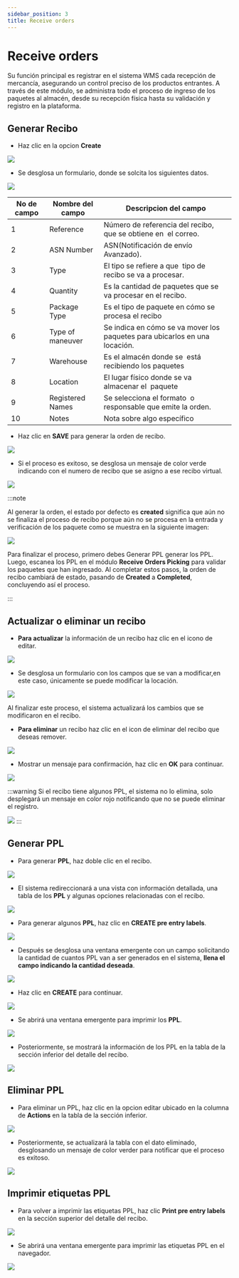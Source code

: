 ```yaml
---
sidebar_position: 3
title: Receive orders
---
```

# Receive orders

Su función principal es registrar en el sistema WMS cada recepción de mercancía, asegurando un control preciso de los productos entrantes. A través de este módulo, se administra todo el proceso de ingreso de los paquetes al almacén, desde su recepción física hasta su validación y registro en la plataforma.

## Generar Recibo

* Haz clic en la opcion **Create**

![](/img/upload/receiveOrdersp1-2025-13-16.png)

* Se desglosa un formulario, donde se solcita los siguientes datos.

![](/img/upload/receiveOrdersp2-2025-13-16.png)

| No  de campo | Nombre del campo  | Descripcion del campo                                                      |
| ------------ | ----------------- | -------------------------------------------------------------------------- |
| 1            | Reference         | Número de referencia del recibo, que se obtiene en  el correo.             |
| 2            | ASN Number        | ASN(Notificación de envío Avanzado).                                       |
| 3            | Type              | El tipo se refiere a que  tipo de recibo se va a procesar.                 |
| 4            | Quantity          | Es la cantidad de paquetes que se va procesar en el recibo.                |
| 5            | Package Type      | Es el tipo de paquete en cómo se procesa el recibo                         |
| 6            | Type of maneuver  | Se indica en cómo se va mover los paquetes para ubicarlos en una locación. |
| 7            | Warehouse         | Es el almacén donde se  está recibiendo los paquetes                       |
| 8            | Location          | El lugar físico donde se va almacenar el  paquete                          |
| 9            | Registered  Names | Se selecciona el formato  o responsable que emite la orden.                |
| 10           | Notes             | Nota sobre algo específico                                                 |

* Haz clic en **SAVE** para generar la orden de recibo.

![](/img/upload/receiveOrdersp3-2025-13-16.png)

* Si el proceso es exitoso, se desglosa un mensaje  de color verde indicando con el numero de recibo que se asigno a ese recibo virtual.

![](/img/upload/receiveOrdersp4-2025-13-16.png)

:::note

Al generar la orden, el estado por defecto es **created** significa que aún no se finaliza el proceso de recibo porque aún no se procesa en la entrada y verificación de los paquete como se muestra  en la siguiente imagen:

![](/img/upload/receiveOrdersp5-2025-13-16.png)

Para finalizar el proceso, primero debes Generar PPL generar los PPL. Luego, escanea los PPL en el módulo **Receive Orders Picking** para validar los paquetes que han ingresado. Al completar estos pasos, la orden de recibo cambiará de estado, pasando de **Created** a **Completed**, concluyendo así el proceso.

:::

## Actualizar o eliminar un recibo

* **Para actualizar** la información de un recibo haz clic en el icono de editar.

![](/img/upload/receiveOrdersp6-2025-13-16.png)

* Se desglosa un formulario con los campos que se van a modificar,en este caso, únicamente se puede modificar la locación.

![](/img/upload/receiveOrdersp7-2025-13-16.png)

 Al finalizar este proceso,  el sistema actualizará los cambios que se modificaron en el recibo.

* **Para eliminar** un recibo haz clic en el icon de eliminar del recibo que deseas remover.

![](/img/upload/receiveOrdersp6-2025-13-16.png)

* Mostrar un mensaje para confirmación, haz clic en **OK** para continuar.

![](/img/upload/receiveOrdersp8-2025-13-16.png)

:::warning
Si el recibo tiene algunos PPL, el sistema  no lo elimina, solo desplegará un mensaje en color rojo notificando que no se puede eliminar el registro.

![](/img/upload/receiveOrdersp9-2025-13-16.png)
:::

## Generar PPL

* Para generar **PPL**, haz doble clic en el recibo.

![](/img/upload/receiveOrdersp10-2025-13-16.png)

* El sistema redireccionará a  una  vista  con información detallada, una tabla de los **PPL** y algunas opciones relacionadas con el recibo.

![](/img/upload/receiveOrdersp11-2025-13-16.png)

* Para generar algunos **PPL**, haz clic en **CREATE pre entry labels**.

![](/img/upload/receiveOrdersp12-2025-13-16.png)

* Después se desglosa una ventana emergente con un campo solicitando la cantidad de cuantos PPL van a ser generados en el sistema, **llena el campo indicando la cantidad deseada**.

![](/img/upload/receiveOrdersp13-2025-13-16.png)

* Haz clic en **CREATE** para  continuar.

![](/img/upload/receiveOrdersp14-2025-13-16.png)

* Se abrirá una ventana emergente para imprimir los **PPL**.

![](/img/upload/receiveOrdersp15-2025-13-16.png)

* Posteriormente, se mostrará la información de los PPL en la tabla de  la sección inferior del detalle del recibo.

![](/img/upload/receiveOrdersp16-2025-13-16.png)

## Eliminar PPL

* Para eliminar un PPL, haz clic  en la opcion  editar ubicado en la columna de **Actions**   en la tabla de la sección inferior.

![](/img/upload/receiveOrdersp17-2025-13-16.png)

* Posteriormente, se actualizará la tabla con el dato eliminado, desglosando un mensaje de color verder para notificar que el proceso es exitoso.

![](/img/upload/receiveOrdersp18-2025-13-16.png)

## Imprimir etiquetas PPL

* Para volver a imprimir las etiquetas PPL, haz clic **Print pre entry labels**  en la sección superior del detalle del recibo.

![](/img/upload/receiveOrdersp19-2025-13-16.png)

* Se abrirá una ventana emergente para imprimir las etiquetas PPL en el navegador.

![](/img/upload/receiveOrdersp20-2025-13-16.png)
